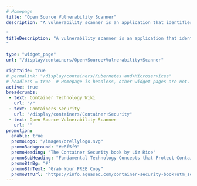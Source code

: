 ```yaml
---
# Homepage
title: "Open Source Vulnerability Scanner"
description: "A vulnerability scanner is an application that identifies and creates an inventory of all the systems connected to a network, and then checks each item in the inventory against one or more databases of known vulnerabilities to see if any items are subject to any of these vulnerabilities. This page gather resources about open source vulnerability scanners from various vendors.

"
titleDescription: "A vulnerability scanner is an application that identifies and creates an inventory of all the systems connected to a network, and then checks each item in the inventory against one or more databases of known vulnerabilities to see if any items are subject to any of these vulnerabilities. This page gather resources about open source vulnerability scanners from various vendors.
" 

type: "widget_page"
url: "/display/containers/Open+Source+Vulnerability+Scanner" 

rightSide: true 
# permalink: "/display/containers/Kubernetes+and+Microservices"
# headless = true  # Homepage is headless, other widget pages are not.
active: true
breadcrumbs:
 - text: Container Technology Wiki
   url: "/"
 - text: Containers Security
   url: "/display/containers/Container+Security"
 - text: Open Source Vulnerability Scanner
   url: ""
promotion:
  enable: true
  promoLogo: "/images/orellylogo.svg"
  promoBackground: "#e8f5f9"
  promoHeading: "The Container Security book by Liz Rice"
  promoSubHeading: "Fundamental Technology Concepts that Protect Containerized Applications"
  promoBtnBg: "#"
  promoBtnText: "Grab Your FREE Copy"
  promoBtnUrl: "https://info.aquasec.com/container-security-book?utm_source=wiki"
---
```


